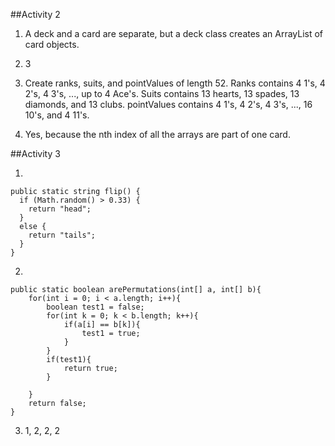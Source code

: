##Activity 2

1. A deck and a card are separate, but a deck class creates an ArrayList of card objects.

2. 3

3. Create ranks, suits, and pointValues of length 52. Ranks contains 4 1's, 4 2's, 4 3's, ..., up to 4 Ace's. Suits contains 13 hearts, 13 spades, 13 diamonds, and 13 clubs. pointValues contains 4 1's, 4 2's, 4 3's, ..., 16 10's, and 4 11's.

4. Yes, because the nth index of all the arrays are part of one card.

##Activity 3

1.
```
public static string flip() {
  if (Math.random() > 0.33) {
    return "head";
  }
  else {
    return "tails";
  }
}
```

2.
```
public static boolean arePermutations(int[] a, int[] b){
    for(int i = 0; i < a.length; i++){
        boolean test1 = false;
        for(int k = 0; k < b.length; k++){
            if(a[i] == b[k]){
                test1 = true;
            }
        }
        if(test1){
            return true;
        }

    }
    return false;
}
```

3. 1, 2, 2, 2
